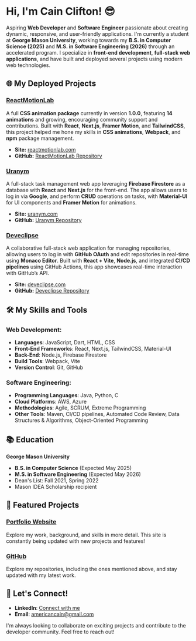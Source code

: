 # Hi, I'm Cain Clifton! 😎

Aspiring **Web Developer** and **Software Engineer** passionate about creating dynamic, responsive, and user-friendly applications. I'm currently a student at **George Mason University**, working towards my **B.S. in Computer Science (2025)** and **M.S. in Software Engineering (2026)** through an accelerated program. I specialize in **front-end development**, **full-stack web applications**, and have built and deployed several projects using modern web technologies.

## 🌐 My Deployed Projects

### [ReactMotionLab](https://reactmotionlab.com) 
A full **CSS animation package** currently in version **1.0.0**, featuring **14 animations** and growing, encouraging community support and contributions. Built with **React**, **Next.js**, **Framer Motion**, and **TailwindCSS**, this project helped me hone my skills in **CSS animations**, **Webpack**, and **npm** package management.

- **Site:** [reactmotionlab.com](https://reactmotionlab.com/)
- **GitHub:** [ReactMotionLab Repository](https://github.com/kodiakcain/reactmotionlab)

### [Uranym](https://uranym.com) 
A full-stack task management web app leveraging **Firebase Firestore** as a database with **React** and **Next.js** for the front-end. The app allows users to log in via **Google**, and perform **CRUD** operations on tasks, with **Material-UI** for UI components and **Framer Motion** for animations.

- **Site:** [uranym.com](https://uranym.com)
- **GitHub:** [Uranym Repository](https://github.com/kodiakcain/uranym)

### [Deveclipse](https://deveclipse.com) 
A collaborative full-stack web application for managing repositories, allowing users to log in with **GitHub OAuth** and edit repositories in real-time using **Monaco Editor**. Built with **React + Vite**, **Node.js**, and integrated **CI/CD pipelines** using GitHub Actions, this app showcases real-time interaction with GitHub’s API.

- **Site:** [deveclipse.com](https://deveclipse.com)
- **GitHub:** [Deveclipse Repository](https://github.com/kodiakcain/deveclipse)

## 🛠 My Skills and Tools

### Web Development:
- **Languages**: JavaScript, Dart, HTML, CSS
- **Front-End Frameworks**: React, Next.js, TailwindCSS, Material-UI
- **Back-End**: Node.js, Firebase Firestore
- **Build Tools**: Webpack, Vite
- **Version Control**: Git, GitHub

### Software Engineering:
- **Programming Languages**: Java, Python, C
- **Cloud Platforms**: AWS, Azure
- **Methodologies**: Agile, SCRUM, Extreme Programming
- **Other Tools**: Maven, CI/CD pipelines, Automated Code Review, Data Structures & Algorithms, Object-Oriented Programming

## 📚 Education

**George Mason University**  
- **B.S. in Computer Science** (Expected May 2025)  
- **M.S. in Software Engineering** (Expected May 2026)  
- Dean's List: Fall 2021, Spring 2022  
- Mason IDEA Scholarship recipient

## 🌟 Featured Projects

### [Portfolio Website](https://cain-clifton.com)
Explore my work, background, and skills in more detail. This site is constantly being updated with new projects and features!

### [GitHub](https://github.com/kodiakcain)
Explore my repositories, including the ones mentioned above, and stay updated with my latest work.

## 🤝 Let's Connect!

- **LinkedIn**: [Connect with me](https://www.linkedin.com/in/cain-clifton)
- **Email**: [americancain@gmail.com](mailto:americancain@gmail.com)

I'm always looking to collaborate on exciting projects and contribute to the developer community. Feel free to reach out!
